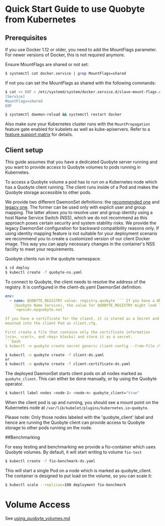 # Quick Start Guide to use Quobyte from Kubernetes

## Prerequisites
If you use Docker 1.12 or older, you need to  add the MountFlags parameter.
For newer versions of Docker, this is not required anymore.

Ensure MountFlags are shared or not set:
```bash
$ systemctl cat docker.service | grep MountFlags=shared
```

If not you can set the MountFlags as shared with the following commands:
```bash
$ cat << EOF > /etc/systemd/system/docker.service.d/slave-mount-flags.conf
[Service]
MountFlags=shared
EOF

$ systemctl daemon-reload && systemctl restart docker
```

Also make sure your Kubernetes cluster runs with the `MountPropagation` feature
gate enabled for kubelets as well as kube-apiservers. Refer to a
[feature support matrix](https://kubernetes.io/docs/reference/command-line-tools-reference/feature-gates/)
for details.

## Client setup
This guide assumes that you have a dedicated Quobyte server running and you
want to provide access to Quobyte volumes to pods running in Kubernetes.

To access a Quobyte volume a pod has to run on a Kubernetes node which has a
Quobyte client running. The client runs inside of a Pod and makes the Quobyte
storage accessible to other pods.

We provide two different DaemonSet definitions: the [recommended one](deploy/client-ds.yaml)
and [legacy one](deploy/client-ds-legacy.yaml). The former can be used only with
explicit user and group mapping. The latter allows you to resolve user and group
identity using a host Name Service Switch (NSS), which we do not recommend as
this approach poses certain security and system stability risks. We provide the
legacy DaemonSet configuration for backward compatibility reasons only. If using
identity mapping feature is not suitable for your deployment scenario we
recommend you to create a customized version of our client Docker image. This
way you can apply necessary changes in the container's NSS facility to meet your
requirements.

Quobyte clients run in the quobyte namespace.
```bash
$ cd deploy
$ kubectl create -f quobyte-ns.yaml
```

To connect to Quobyte, the client needs to resolve the address of the registry.
It is configured in the client-ds.yaml DaemonSet definition:
```yaml
env:
  - name: QUOBYTE_REGISTRY value: registry.quobyte ``` If you have a QNS
    (Quobyte Name Service), the value for QUOBYTE_REGISTRY might look like
    `<qnsid>.myquobyte.net`

If you have a certificate for the client, it is stored as a Secret and
mounted into the client Pod as client.cfg.

First create a file that contains only the certificate information
(<ca>, <cert>, and <key> blocks) and store it as a secret.
```bash
$ kubectl -n quobyte create secret generic client-config --from-file /tmp/client.cfg
```

```bash
$ kubectl -n quobyte create -f client-ds.yaml
or
$ kubectl -n quobyte create -f client-certificate-ds.yaml
```

The deployed DaemonSet starts client pods on all nodes marked as
`quobyte_client`. This can either be done manually, or by using the Quobyte
operator.

```bash
$ kubectl label nodes <node-1> <node-n> quobyte_client="true"
```

When the client pod is up and running, you should see a mount point on the Kubernetes node
at `/var/lib/kubelet/plugins/kubernetes.io~quobyte`.

Please note: Only those nodes labeled with the 'quobyte_client' label and hence
are running the Quobyte client can provide access to Quobyte storage to other pods
running on the node.

##Benchmarking

For easy testing and benchmarking we provide a fio-container which uses
Quobyte volumes. By default, it will start writing to volume `fio-test`

```bash
$ kubectl create -f fio-benchmark-ds.yaml
```
This will start a single Pod on a node which is marked as quobyte_client.
The container is designed to put load on the volume, so you can scale it:

```bash
$ kubectl scale --replicas=100 deployment fio-benchmark
```

# Volume Access
See [using_quobyte_volumes.md](using_quobyte_volumes.md)
